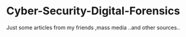 # Cyber-Security-Digital-Forensics
Just some articles from my friends ,mass media ..and other sources..
